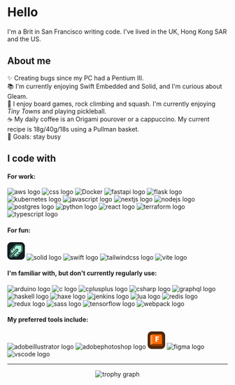 # Hello

I'm a Brit in San Francisco writing code. I've lived in the UK, Hong Kong SAR and the US.

## About me

✨ Creating bugs since my PC had a Pentium III.  
📚 I'm currently enjoying Swift Embedded and Solid, and I'm curious about Gleam.  
🤾 I enjoy board games, rock climbing and squash. I'm currently enjoying _Tiny Towns_ and playing pickleball.  
☕️ My daily coffee is an Origami pourover or a cappuccino. My current recipe is 18g/40g/18s using a Pullman basket.  
🎯 Goals: stay busy

## I code with

#### For work:

<div>
  <img src="https://skillicons.dev/icons?i=aws" height="40" alt="aws logo" title="aws"  />
  <img src="https://skillicons.dev/icons?i=css" height="40" alt="css logo" title="css" />
  <img src="https://skillicons.dev/icons?i=docker" height="40" alt="Docker" title="docker" />
  <img src="https://skillicons.dev/icons?i=fastapi" height="40" alt="fastapi logo" title="fastapi" />
  <img src="https://skillicons.dev/icons?i=flask" height="40" alt="flask logo" title="flask" />
  <img src="https://skillicons.dev/icons?i=kubernetes" height="40" alt="kubernetes logo" title="kubernetes" />
  <img src="https://skillicons.dev/icons?i=js" height="40" alt="javascript logo" title="ecmascript" />
  <img src="https://skillicons.dev/icons?i=nextjs" height="40" alt="nextjs logo" title="nextjs" />
  <img src="https://skillicons.dev/icons?i=nodejs" height="40" alt="nodejs logo" title="nodejs" />
  <img src="https://skillicons.dev/icons?i=postgres" height="40" alt="postgres logo" title="postgres" />
  <img src="https://skillicons.dev/icons?i=python" height="40" alt="python logo" title="python" />
  <img src="https://skillicons.dev/icons?i=react" height="40" alt="react logo" title="react" />
  <img src="https://cdn.jsdelivr.net/gh/devicons/devicon/icons/terraform/terraform-original.svg" height="40" alt="terraform logo" title="terraform"  />
  <img src="https://skillicons.dev/icons?i=ts" height="40" alt="typescript logo" title="typescript" />
</div>

#### For fun:

<div>
  <img src="https://raw.githubusercontent.com/jda0/jda0/main/libSQL.svg" height="40" alt="libsql logo" title="libsql" />
  <img src="https://skillicons.dev/icons?i=solidjs" height="40" alt="solid logo" title="solid" />
  <img src="https://skillicons.dev/icons?i=swift" height="40" alt="swift logo" title="swift embedded" />
  <img src="https://skillicons.dev/icons?i=tailwind" height="40" alt="tailwindcss logo" title="tailwindcss" />
  <img src="https://skillicons.dev/icons?i=vite" height="40" alt="vite logo" title="vinxi" />
</div>

#### I'm familiar with, but don't currently regularly use:</h4>

<div>
  <img src="https://skillicons.dev/icons?i=arduino" height="40" alt="arduino logo" title="arduino" />
  <img src="https://skillicons.dev/icons?i=c" height="40" alt="c logo" title="c" />
  <img src="https://skillicons.dev/icons?i=cpp" height="40" alt="cplusplus logo" title="c++" />
  <img src="https://skillicons.dev/icons?i=cs" height="40" alt="csharp logo" title="c#" />
  <img src="https://skillicons.dev/icons?i=graphql" height="40" alt="graphql logo" title="graphql" />
  <img src="https://skillicons.dev/icons?i=haskell" height="40" alt="haskell logo" title="haskell" />
  <img src="https://skillicons.dev/icons?i=haxe" height="40" alt="haxe logo" title="haxe" />
  <img src="https://skillicons.dev/icons?i=jenkins" height="40" alt="jenkins logo" title="jenkins" />
  <img src="https://skillicons.dev/icons?i=lua" height="40" alt="lua logo" title="lua" />
  <img src="https://skillicons.dev/icons?i=redis" height="40" alt="redis logo" title="redis" />
  <img src="https://skillicons.dev/icons?i=redux" height="40" alt="redux logo" title="redux" />
  <img src="https://skillicons.dev/icons?i=sass" height="40" alt="sass logo" title="sass" />
  <img src="https://skillicons.dev/icons?i=tensorflow" height="40" alt="tensorflow logo" title="tensorflow" />
  <img src="https://skillicons.dev/icons?i=webpack" height="40" alt="webpack logo" title="webpack" />
</div>

#### My preferred tools include:

<div align="left">
  <img src="https://skillicons.dev/icons?i=ai" height="40" alt="adobeillustrator logo" title="adobe illustrator" />
  <img src="https://skillicons.dev/icons?i=ps" height="40" alt="adobephotoshop logo" title="adobe photoshop" />
  <img src="https://raw.githubusercontent.com/jda0/jda0/main/fusion.svg" height="40" alt="autodesk fusion logo" title="autodesk fusion" />
  <img src="https://skillicons.dev/icons?i=figma" height="40" alt="figma logo" title="figma" />
  <img src="https://skillicons.dev/icons?i=vscode" height="40" alt="vscode logo" title="vscode" />
</div>

---

<div align="center">
  <img src="https://github-profile-trophy.vercel.app?username=jda0&theme=dracula&column=-1&row=1&margin-w=8&margin-h=8&no-bg=false&no-frame=false&order=4" height="150" alt="trophy graph"  />
</div>
